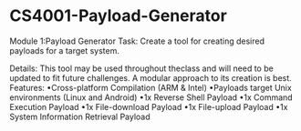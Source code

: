 # CS4001-Payload-Generator
Module 1:Payload Generator
Task: Create a tool for creating desired payloads for a target system. 

Details: This tool may be used throughout theclass and will need to be updated to fit future challenges. A modular approach to its creation is best.
Features:
  •Cross-platform Compilation (ARM & Intel)
  •Payloads target Unix environments (Linux and Android)
  •1x Reverse Shell Payload
  •1x Command Execution Payload
  •1x File-download Payload
  •1x File-upload Payload
  •1x System Information Retrieval Payload
